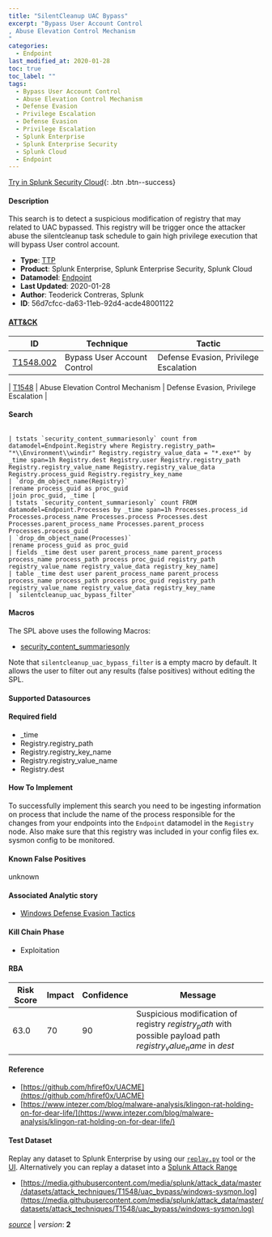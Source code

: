 ```yaml
---
title: "SilentCleanup UAC Bypass"
excerpt: "Bypass User Account Control
, Abuse Elevation Control Mechanism
"
categories:
  - Endpoint
last_modified_at: 2020-01-28
toc: true
toc_label: ""
tags:
  - Bypass User Account Control
  - Abuse Elevation Control Mechanism
  - Defense Evasion
  - Privilege Escalation
  - Defense Evasion
  - Privilege Escalation
  - Splunk Enterprise
  - Splunk Enterprise Security
  - Splunk Cloud
  - Endpoint
---
```




[Try in Splunk Security Cloud](https://www.splunk.com/en_us/cyber-security.html){: .btn .btn--success}

#### Description

This search is to detect a suspicious modification of registry that may related to UAC bypassed. This registry will be trigger once the attacker abuse the silentcleanup task schedule to gain high privilege execution that will bypass User control account.

- **Type**: [TTP](https://github.com/splunk/security_content/wiki/object-Analytic-Types)
- **Product**: Splunk Enterprise, Splunk Enterprise Security, Splunk Cloud
- **Datamodel**: [Endpoint](https://docs.splunk.com/Documentation/CIM/latest/User/Endpoint)
- **Last Updated**: 2020-01-28
- **Author**: Teoderick Contreras, Splunk
- **ID**: 56d7cfcc-da63-11eb-92d4-acde48001122


#### [ATT&CK](https://attack.mitre.org/)

| ID             | Technique        |  Tactic             |
| -------------- | ---------------- |-------------------- |
| [T1548.002](https://attack.mitre.org/techniques/T1548/002/) | Bypass User Account Control | Defense Evasion, Privilege Escalation |

| [T1548](https://attack.mitre.org/techniques/T1548/) | Abuse Elevation Control Mechanism | Defense Evasion, Privilege Escalation |

#### Search

```

| tstats `security_content_summariesonly` count from datamodel=Endpoint.Registry where Registry.registry_path= "*\\Environment\\windir" Registry.registry_value_data = "*.exe*" by _time span=1h Registry.dest Registry.user Registry.registry_path Registry.registry_value_name Registry.registry_value_data Registry.process_guid Registry.registry_key_name 
| `drop_dm_object_name(Registry)` 
|rename process_guid as proc_guid 
|join proc_guid, _time [
| tstats `security_content_summariesonly` count FROM datamodel=Endpoint.Processes by _time span=1h Processes.process_id Processes.process_name Processes.process Processes.dest Processes.parent_process_name Processes.parent_process Processes.process_guid 
| `drop_dm_object_name(Processes)` 
|rename process_guid as proc_guid 
| fields _time dest user parent_process_name parent_process process_name process_path process proc_guid registry_path registry_value_name registry_value_data registry_key_name] 
| table _time dest user parent_process_name parent_process process_name process_path process proc_guid registry_path registry_value_name registry_value_data registry_key_name 
| `silentcleanup_uac_bypass_filter`
```

#### Macros
The SPL above uses the following Macros:
* [security_content_summariesonly](https://github.com/splunk/security_content/blob/develop/macros/security_content_summariesonly.yml)

Note that `silentcleanup_uac_bypass_filter` is a empty macro by default. It allows the user to filter out any results (false positives) without editing the SPL.

#### Supported Datasources


#### Required field
* _time
* Registry.registry_path
* Registry.registry_key_name
* Registry.registry_value_name
* Registry.dest


#### How To Implement
To successfully implement this search you need to be ingesting information on process that include the name of the process responsible for the changes from your endpoints into the `Endpoint` datamodel in the `Registry` node. Also make sure that this registry was included in your config files ex. sysmon config to be monitored.

#### Known False Positives
unknown

#### Associated Analytic story
* [Windows Defense Evasion Tactics](/stories/windows_defense_evasion_tactics)


#### Kill Chain Phase
* Exploitation



#### RBA

| Risk Score  | Impact      | Confidence   | Message      |
| ----------- | ----------- |--------------|--------------|
| 63.0 | 70 | 90 | Suspicious modification of registry $registry_path$ with possible payload path $registry_value_name$ in $dest$ |




#### Reference

* [https://github.com/hfiref0x/UACME](https://github.com/hfiref0x/UACME)
* [https://www.intezer.com/blog/malware-analysis/klingon-rat-holding-on-for-dear-life/](https://www.intezer.com/blog/malware-analysis/klingon-rat-holding-on-for-dear-life/)



#### Test Dataset
Replay any dataset to Splunk Enterprise by using our [`replay.py`](https://github.com/splunk/attack_data#using-replaypy) tool or the [UI](https://github.com/splunk/attack_data#using-ui).
Alternatively you can replay a dataset into a [Splunk Attack Range](https://github.com/splunk/attack_range#replay-dumps-into-attack-range-splunk-server)


* [https://media.githubusercontent.com/media/splunk/attack_data/master/datasets/attack_techniques/T1548/uac_bypass/windows-sysmon.log](https://media.githubusercontent.com/media/splunk/attack_data/master/datasets/attack_techniques/T1548/uac_bypass/windows-sysmon.log)



[*source*](https://github.com/splunk/security_content/tree/develop/detections/endpoint/silentcleanup_uac_bypass.yml) \| *version*: **2**